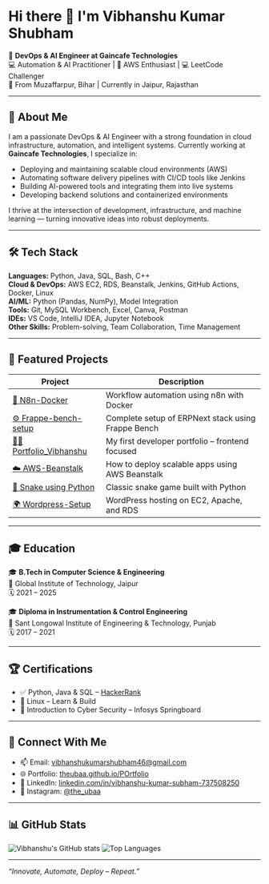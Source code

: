 # Hi there 👋 I'm Vibhanshu Kumar Shubham

🚀 **DevOps & AI Engineer at Gaincafe Technologies**  
💻 Automation & AI Practitioner | 🧠 AWS Enthusiast | 💻 LeetCode Challenger  
📍 From Muzaffarpur, Bihar | Currently in Jaipur, Rajasthan  

---

## 🔧 About Me

I am a passionate DevOps & AI Engineer with a strong foundation in cloud infrastructure, automation, and intelligent systems. Currently working at **Gaincafe Technologies**, I specialize in:
- Deploying and maintaining scalable cloud environments (AWS)
- Automating software delivery pipelines with CI/CD tools like Jenkins
- Building AI-powered tools and integrating them into live systems
- Developing backend solutions and containerized environments

I thrive at the intersection of development, infrastructure, and machine learning — turning innovative ideas into robust deployments.

---

## 🛠️ Tech Stack

**Languages:** Python, Java, SQL, Bash, C++  
**Cloud & DevOps:** AWS EC2, RDS, Beanstalk, Jenkins, GitHub Actions, Docker, Linux  
**AI/ML:** Python (Pandas, NumPy), Model Integration  
**Tools:** Git, MySQL Workbench, Excel, Canva, Postman  
**IDEs:** VS Code, IntelliJ IDEA, Jupyter Notebook  
**Other Skills:** Problem-solving, Team Collaboration, Time Management

---

## 📌 Featured Projects

| Project | Description |
|--------|-------------|
| [🔁 N8n-Docker](https://github.com/Theubaa/N8n-) | Workflow automation using n8n with Docker |
| [⚙️ Frappe-bench-setup](https://github.com/Theubaa/Frappe-bench-setup) | Complete setup of ERPNext stack using Frappe Bench |
| [🧑‍💻 Portfolio_Vibhanshu](https://github.com/Theubaa/Portfolio_Vibhanshu) | My first developer portfolio – frontend focused |
| [☁️ AWS-Beanstalk](https://github.com/Theubaa/AWS-Beanstalk) | How to deploy scalable apps using AWS Beanstalk |
| [🐍 Snake using Python](https://github.com/Theubaa/Snake-using-python) | Classic snake game built with Python |
| [🌍 Wordpress-Setup](https://github.com/Theubaa/Wordpress-Setup) | WordPress hosting on EC2, Apache, and RDS |

---

## 🎓 Education

🎓 **B.Tech in Computer Science & Engineering**  
📍 Global Institute of Technology, Jaipur  
🗓️ 2021 – 2025  

🎓 **Diploma in Instrumentation & Control Engineering**  
📍 Sant Longowal Institute of Engineering & Technology, Punjab  
🗓️ 2017 – 2021

---

## 🏆 Certifications

- ✅ Python, Java & SQL – [HackerRank](https://www.hackerrank.com/vibhanshukumarshubham46)  
- 🐧 Linux – Learn & Build  
- 🔐 Introduction to Cyber Security – Infosys Springboard  

---

## 🔗 Connect With Me

- 📫 Email: vibhanshukumarshubham46@gmail.com  
- 🌐 Portfolio: [theubaa.github.io/POrtfolio](https://theubaa.github.io/POrtfolio/)  
- 💼 LinkedIn: [linkedin.com/in/vibhanshu-kumar-subham-737508250](https://linkedin.com/in/vibhanshu-kumar-subham-737508250)  
- 📸 Instagram: [@the_ubaa](https://www.instagram.com/the_ubaa/)  

---

## 📊 GitHub Stats

![Vibhanshu's GitHub stats](https://github-readme-stats.vercel.app/api?username=Theubaa&show_icons=true&theme=radical)
![Top Languages](https://github-readme-stats.vercel.app/api/top-langs/?username=Theubaa&layout=compact&theme=radical)

---

_“Innovate, Automate, Deploy – Repeat.”_
